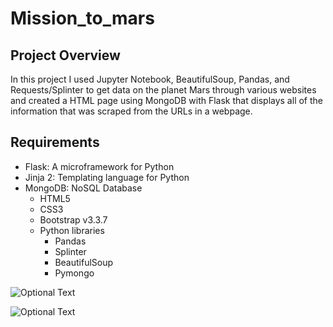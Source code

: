 # Mission_to_mars

## Project Overview

In this project I used Jupyter Notebook, BeautifulSoup, Pandas, and Requests/Splinter to get data on the planet Mars through various websites and created a HTML page using MongoDB with Flask that displays all of the information that was scraped from the URLs in a webpage.

## Requirements

- Flask: A microframework for Python
- Jinja 2: Templating language for Python
- MongoDB: NoSQL Database
    - HTML5
    - CSS3
    - Bootstrap v3.3.7
    - Python libraries
      - Pandas
      - Splinter
      - BeautifulSoup
      - Pymongo



![Optional Text](../master/Image1.png)

![Optional Text](../master/Image2.png)

